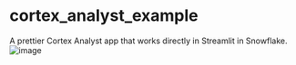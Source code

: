 # cortex_analyst_example

A prettier Cortex Analyst app that works directly in Streamlit in Snowflake.
![image](https://github.com/user-attachments/assets/c699769e-98e8-462d-8fba-bdd6b405164e)
